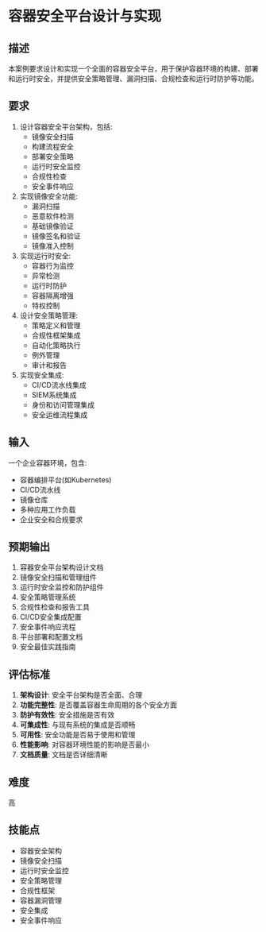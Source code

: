 # 容器安全平台设计与实现

## 描述

本案例要求设计和实现一个全面的容器安全平台，用于保护容器环境的构建、部署和运行时安全，并提供安全策略管理、漏洞扫描、合规检查和运行时防护等功能。

## 要求

1. 设计容器安全平台架构，包括:
   - 镜像安全扫描
   - 构建流程安全
   - 部署安全策略
   - 运行时安全监控
   - 合规性检查
   - 安全事件响应
2. 实现镜像安全功能:
   - 漏洞扫描
   - 恶意软件检测
   - 基础镜像验证
   - 镜像签名和验证
   - 镜像准入控制
3. 实现运行时安全:
   - 容器行为监控
   - 异常检测
   - 运行时防护
   - 容器隔离增强
   - 特权控制
4. 设计安全策略管理:
   - 策略定义和管理
   - 合规性框架集成
   - 自动化策略执行
   - 例外管理
   - 审计和报告
5. 实现安全集成:
   - CI/CD流水线集成
   - SIEM系统集成
   - 身份和访问管理集成
   - 安全运维流程集成

## 输入

一个企业容器环境，包含:
- 容器编排平台(如Kubernetes)
- CI/CD流水线
- 镜像仓库
- 多种应用工作负载
- 企业安全和合规要求

## 预期输出

1. 容器安全平台架构设计文档
2. 镜像安全扫描和管理组件
3. 运行时安全监控和防护组件
4. 安全策略管理系统
5. 合规性检查和报告工具
6. CI/CD安全集成配置
7. 安全事件响应流程
8. 平台部署和配置文档
9. 安全最佳实践指南

## 评估标准

1. **架构设计**: 安全平台架构是否全面、合理
2. **功能完整性**: 是否覆盖容器生命周期的各个安全方面
3. **防护有效性**: 安全措施是否有效
4. **可集成性**: 与现有系统的集成是否顺畅
5. **可用性**: 安全功能是否易于使用和管理
6. **性能影响**: 对容器环境性能的影响是否最小
7. **文档质量**: 文档是否详细清晰

## 难度

高

## 技能点

- 容器安全架构
- 镜像安全扫描
- 运行时安全监控
- 安全策略管理
- 合规性框架
- 容器漏洞管理
- 安全集成
- 安全事件响应
